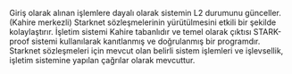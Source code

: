 Giriş olarak alınan işlemlere dayalı olarak sistemin L2 durumunu günceller. (Kahire merkezli) Starknet sözleşmelerinin yürütülmesini etkili bir şekilde kolaylaştırır. İşletim sistemi Kahire tabanlıdır ve temel olarak çıktısı STARK-proof sistemi kullanılarak kanıtlanmış ve doğrulanmış bir programdır. Starknet sözleşmeleri için mevcut olan belirli sistem işlemleri ve işlevsellik, işletim sistemine yapılan çağrılar olarak mevcuttur.
